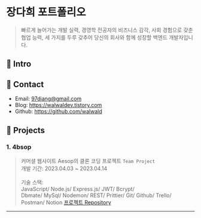 # 장다희 포트폴리오
> 빠르게 늘어가는 개발 실력,
> 경영학 전공자의 비즈니스 감각,
> 사회 경험으로 갖춘 협업 능력,
> 세 가지를 두루 갖추어 당신의 회사와 함께 성장할 백엔드 개발자입니다.
      
## 📍 Intro
## 📍 Contact
- Email: 97djang@gmail.com
- Blog: https://walwaldev.tistory.com
- Github: https://github.com/walwald
      
## 📍 Projects
### 1. 4bsop
> 커머셜 웹사이트 Aesop의 클론 코딩 프로젝트 `Team Project`    
개발 기간: 2023.04.03 ~ 2023.04.14        <br><br>
기술 스택:      
JavaScript/ Node.js/ Express.js/ JWT/ Bcrypt/       
Dbmate/ MySql/ Nodemon/ REST/ Prittier/ Git/ Github/ Trello/ Postman/ Notion 
[프로젝트 Repository](https://github.com/wecode-bootcamp-korea/44-1st-four-branch-backend)
***
